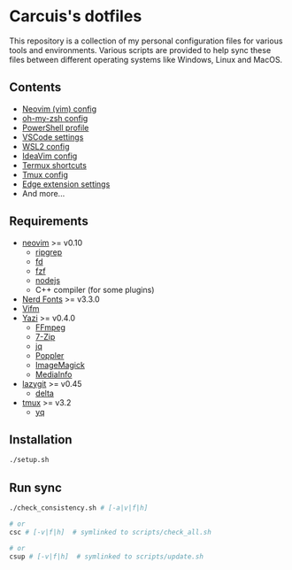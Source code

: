 # Carcuis's dotfiles

This repository is a collection of my personal configuration files for various tools and environments.
Various scripts are provided to help sync these files between different operating systems like Windows, Linux and MacOS.

## Contents

* [Neovim (vim) config](./.vimrc)
* [oh-my-zsh config](./.zshrc)
* [PowerShell profile](./windows/powershell/Microsoft.PowerShell_profile.ps1)
* [VSCode settings](./vscode/)
* [WSL2 config](./windows/wsl/)
* [IdeaVim config](./dot_files/.ideavimrc)
* [Termux shortcuts](./android/.shortcuts)
* [Tmux config](./.config/tmux/tmux.conf)
* [Edge extension settings](./web/)
* And more...

## Requirements

* [neovim](https://neovim.io/) >= v0.10
  * [ripgrep](https://github.com/BurntSushi/ripgrep)
  * [fd](https://github.com/sharkdp/fd)
  * [fzf](https://github.com/junegunn/fzf)
  * [nodejs](https://nodejs.org/)
  * C++ compiler (for some plugins)
* [Nerd Fonts](https://github.com/ryanoasis/nerd-fonts/releases) >= v3.3.0
* [Vifm](https://vifm.info/)
* [Yazi](https://yazi-rs.github.io/docs/installation) >= v0.4.0
  * [FFmpeg](https://www.ffmpeg.org/)
  * [7-Zip](https://www.7-zip.org/)
  * [jq](https://jqlang.github.io/jq/)
  * [Poppler](https://poppler.freedesktop.org/)
  * [ImageMagick](https://imagemagick.org/)
  * [MediaInfo](https://github.com/MediaArea/MediaInfo)
* [lazygit](https://github.com/jesseduffield/lazygit) >= v0.45
  * [delta](https://github.com/dandavison/delta)
* [tmux](https://github.com/tmux/tmux/wiki) >= v3.2
  * [yq](https://github.com/mikefarah/yq)

## Installation

```bash
./setup.sh
```

## Run sync

```bash
./check_consistency.sh # [-a|v|f|h]

# or
csc # [-v|f|h]  # symlinked to scripts/check_all.sh

# or
csup # [-v|f|h]  # symlinked to scripts/update.sh
```
